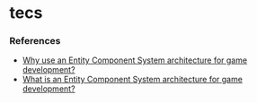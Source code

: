 # tecs

### References

- [Why use an Entity Component System architecture for game development?](https://www.richardlord.net/blog/ecs/why-use-an-entity-framework.html)
- [What is an Entity Component System architecture for game development?](https://www.richardlord.net/blog/ecs/what-is-an-entity-framework)
